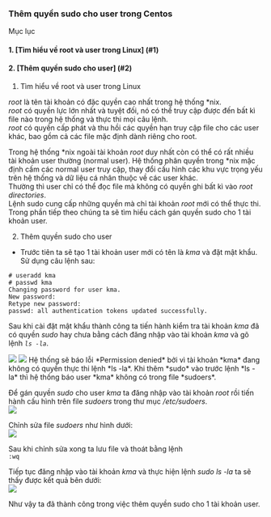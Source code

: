 ### Thêm quyền sudo cho user trong Centos  
Mục lục
 #### 1. [Tìm hiểu về root và user trong Linux] (#1)  
 #### 2. [Thêm quyền sudo cho user] (#2)  

<a name ="1"></a>  
1. Tìm hiểu về root và user trong Linux

*root* là tên tài khoản có đặc quyền cao nhất trong hệ thống *nix.  
*root* có quyền lực lớn nhất và tuyệt đối, nó có thể truy cập được đến bất kì file nào trong hệ thống và thực thi mọi câu lệnh.  
*root* có quyền cấp phát và thu hồi các quyền hạn truy cập file cho các user khác, bao gồm cả các file mặc định dành riêng cho root.    

Trong hệ thống *nix ngoài tài khoản *root* duy nhất còn có thể có rất nhiều tài khoản user thường (normal user). Hệ thống phân quyền trong *nix mặc định cấm các normal user truy cập, thay đổi cấu hình các khu vực trọng yếu trên hệ thống và dữ liệu cá nhân thuộc về các user khác.  
Thường thì user chỉ có thể đọc file mà không có quyền ghi bất kì vào *root directories*.  
Lệnh sudo cung cấp những quyền mà chỉ tài khoản *root* mới có thể thực thi. Trong phần tiếp theo chúng ta sẽ tìm hiểu cách gán quyền sudo cho 1 tài khoản user.  
<a name="2"></a>

2. Thêm quyền sudo cho user  
- Trước tiên ta sẽ tạo 1 tài khoản user mới có tên là *kma* và đặt mật khẩu. Sử dụng câu lệnh sau:  
```
# useradd kma  
# passwd kma
Changing password for user kma.
New password:
Retype new password:
passwd: all authentication tokens updated successfully.
```
Sau khi cài đặt mật khẩu thành công ta tiến hành kiểm tra tài khoản *kma* đã có quyền *sudo* hay chưa bằng cách đăng nhập vào tài khoản *kma* và gõ lệnh *`ls -la`*.   

<img src="https://i.imgur.com/uiWJqX7.png">  

<img src="https://i.imgur.com/CcIxEsw.png">
Hệ thống sẽ báo lỗi *Permission denied* bởi vì tài khoản *kma* đang không có quyền thực thi lệnh *ls -la*. 
Khi thêm *sudo* vào trước lệnh *ls -la* thì hệ thống báo user *kma* không có trong file *sudoers*.

Để gán quyền *sudo* cho user *kma* ta đăng nhập vào tài khoản *root* rồi tiến hành cấu hình trên file *sudoers* trong thư mục */etc/sudoers*.  
<img src="https://i.imgur.com/X3VOOe9.png">  

Chỉnh sửa file *sudoers* như hình dưới:  
<img src="https://i.imgur.com/YIiuwme.png">  

Sau khi chỉnh sửa xong ta lưu file và thoát bằng lệnh  
 `:wq`  

Tiếp tục đăng nhập vào tài khoản *kma* và thực hiện lệnh *sudo ls -la* ta sẽ thấy được kết quả bên dưới:   
<img src="https://i.imgur.com/Ldd29Vw.png">

Như vậy ta đã thành công trong việc thêm quyền sudo cho 1 tài khoản user.






